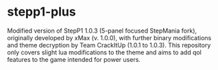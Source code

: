 # stepp1-plus
Modified version of StepP1 1.0.3 (5-panel focused StepMania fork), originally developed by xMax (v. 1.0.0), with further binary modifications and theme decryption by Team CrackItUp (1.0.1 to 1.0.3). This repository only covers slight lua modifications to the theme and aims to add qol features to the game intended for power users.
